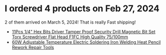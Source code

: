 # I ordered 4 products on Feb 27, 2024

2 of them arrived on March 5, 2024! That is really Fast shipping!
- [11Pcs 1/4" Hex Bits Driver Tamper Proof Security Drill Magnetic Bit Set Torx Screwdriver Flat Head F1FC High Quality 75/100mm](https://www.aliexpress.us/item/3256804936183186.html)
- [60W Adjustable Temperature Electric Soldering Iron Welding Heat Pencil Rework Repair Tools](https://www.aliexpress.us/item/3256805512015512.html)
